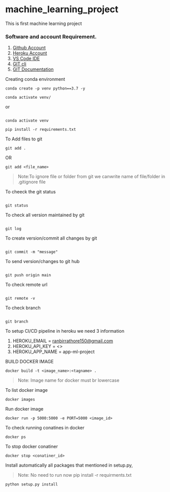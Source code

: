 # machine_learning_project

This is first machine learning project

### Software and account Requirement.

1. [Github Account](https://github.com)
2. [Heroku Account](https://dashboard.heroku.com/login)
3. [VS Code IDE](https://code.visualstudio.com/download)
4. [GIT cli](https://git-scm.com/downloads)
5. [GIT Documentation](https://git-scm.com/docs/gittutorial)

Creating conda environment

```
conda create -p venv python==3.7 -y
```

```
conda activate venv/
```

or

```

conda activate venv
```

```
pip install -r requirements.txt
```

To Add files to git

```
git add .
```

OR

```
git add <file_name>
```

> Note:To ignore file or folder from git we canwrite name of file/folder in .gitignore file

To cheeck the git status

```

git status

```

To check all version maintained by git

```

git log

```

To create version/commit all changes by git

```

git commit -m "message"

```

To send version/changes to git hub

```

git push origin main

```

To check remote url

```

git remote -v

```

To check branch

```

git branch

```

To setup CI/CD pipeline in heroku we need 3 information

1. HEROKU_EMAIL = ranbirrathore150@gmail.com
2. HEROKU_API_KEY = <>
3. HEROKU_APP_NAME = app-ml-project

BUILD DOCKER IMAGE

```
docker build -t <image_name>:<tagname> .
```

> Note: Image name for docker must br lowercase

To list docker image

```
docker images
```

Run docker image

```
docker run -p 5000:5000 -e PORT=5000 <image_id>
```

To check running conatines in docker

```
docker ps
```

To stop docker conatiner

```
docker stop <conatiner_id>
```

Install automatically all packages that mentioned in setup.py,

> Note: No need to run now pip install -r requirments.txt

```
python setup.py install
```
